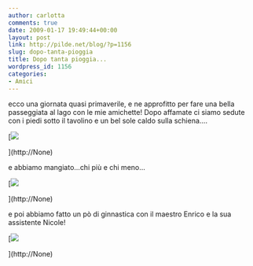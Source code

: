 ```yaml
---
author: carlotta
comments: true
date: 2009-01-17 19:49:44+00:00
layout: post
link: http://pilde.net/blog/?p=1156
slug: dopo-tanta-pioggia
title: Dopo tanta pioggia...
wordpress_id: 1156
categories:
- Amici
---
```


ecco una giornata quasi primaverile, e ne approfitto per fare una bella passeggiata al lago con le mie amichette! Dopo affamate ci siamo sedute con i piedi sotto il tavolino e un bel sole caldo sulla schiena....

[![]({{baseurl}}/uploads/2009/01/atavola.jpg)


](http://None)




e abbiamo mangiato...chi più e chi meno...

[![]({{baseurl}}/uploads/2009/01/mangiato2.jpg)


](http://None)




e poi abbiamo fatto un pò di ginnastica con il maestro Enrico e la sua assistente Nicole!

[![]({{baseurl}}/uploads/2009/01/giocato.jpg)


](http://None)



